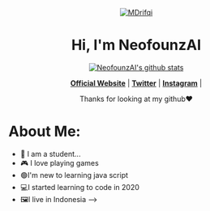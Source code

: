 <p align="center">
  <a href=""http://mdrifqi.my.id/"><img src="https://wallpapercave.com/uwp/uwp1218527.gif" alt="MDrifqi"></a>
</p>

<h1 align="center">Hi, I'm NeofounzAI</h1>

<p align="center">
  <a href="https://github.com/NeofounzAI"><img src="![NeofounzAI GitHub stats](https://github-readme-stats.vercel.app/api?username=NeofounzAI&show_icons=true&theme=radical)" alt="NeofounzAI's github stats"></a>
</p>

<p align="center">
  <strong><a href="http://mdrifqi.my.id/">Official Website</a></strong> |
  <strong><a href="https://twitter.com/RifqiKunn">Twitter</a></strong> |
  <strong><a href="https://www.instagram.com/mdrifqi31_/">Instagram</a></strong> |
</p>

<p align="center">Thanks for looking at my github❤</p>

# About Me:

- 🏫 I am a student...
- 🎮 I love playing games
- 🟢I'm new to learning java script
- 💻I started learning to code in 2020
- 🖼️I live in Indonesia
-->
